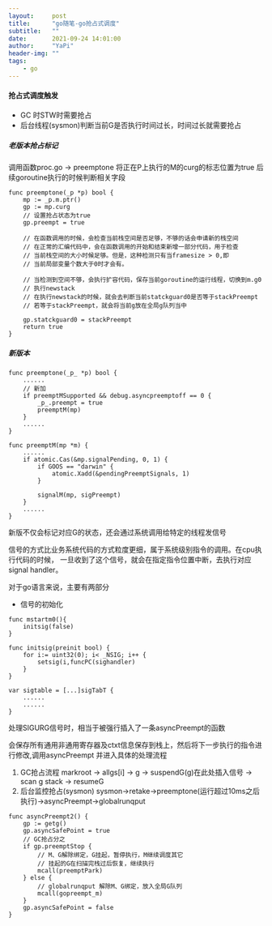 ```yaml
---
layout:     post
title:      "go随笔-go抢占式调度"
subtitle:   ""
date:       2021-09-24 14:01:00
author:     "YaPi"
header-img: ""
tags:
    - go
---
```


#### 抢占式调度触发

- GC 时STW时需要抢占
- 后台线程(sysmon)判断当前G是否执行时间过长，时间过长就需要抢占

##### 老版本抢占标记

调用函数proc.go -> preemptone 将正在P上执行的M的curg的标志位置为true
后续goroutine执行的时候判断相关字段

```text
func preemptone(_p *p) bool {
    mp := _p.m.ptr()
    gp := mp.curg
    // 设置抢占状态为true
    gp.preempt = true

    // 在函数调用的时候，会检查当前栈空间是否足够，不够的话会申请新的栈空间
    // 在正常的汇编代码中，会在函数调用的开始和结束新增一部分代码，用于检查
    // 当前栈空间的大小时候足够。但是，这种检测只有当framesize > 0,即
    // 当前局部变量个数大于0时才会有。
    
    // 当检测到空间不够，会执行扩容代码，保存当前goroutine的运行线程，切换到m.g0
    // 执行newstack
    // 在执行newstack的时候，就会去判断当前statckguard0是否等于stackPreempt
    // 若等于stackPreempt，就会将当前g放在全局g队列当中
    
    gp.statckguard0 = stackPreempt
    return true
}
```

##### 新版本

````text
func preemptone(_p_ *p) bool {
	......
	// 新加
	if preemptMSupported && debug.asyncpreemptoff == 0 {
		_p_.preempt = true
		preemptM(mp)
	}
    ......
}

func preemptM(mp *m) {
	......
	if atomic.Cas(&mp.signalPending, 0, 1) {
		if GOOS == "darwin" {
			atomic.Xadd(&pendingPreemptSignals, 1)
		}

		signalM(mp, sigPreempt)
	}
    ......
}
````
新版不仅会标记对应G的状态，还会通过系统调用给特定的线程发信号

信号的方式比业务系统代码的方式粒度更细，属于系统级别指令的调用。在cpu执行代码的时候，
一旦收到了这个信号，就会在指定指令位置中断，去执行对应signal handler。

对于go语言来说，主要有两部分

- 信号的初始化

```text
func mstartm0(){
    initsig(false)
}

func initsig(preinit bool) {
    for i:= uint32(0); i< _NSIG; i++ {
        setsig(i,funcPC(sighandler)
    }
}

var sigtable = [...]sigTabT {
    ......
    ......
}
```

处理SIGURG信号时，相当于被强行插入了一条asyncPreempt的函数

会保存所有通用非通用寄存器及ctxt信息保存到栈上，然后将下一步执行的指令进行修改,调用asyncPreempt
并进入具体的处理流程

1. GC抢占流程
   markroot -> allgs[i] -> g -> suspendG(g)在此处插入信号 -> scan g stack -> resumeG
2. 后台监控抢占(sysmon)
   sysmon->retake->preemptone(运行超过10ms之后执行)->asyncPreempt->globalrunqput

```text
func asyncPreempt2() {
	gp := getg()
	gp.asyncSafePoint = true
	// GC抢占分之
	if gp.preemptStop {
	    // M、G解除绑定，G挂起，暂停执行，M继续调度其它
	    // 挂起的G在扫描完栈过后恢复，继续执行
		mcall(preemptPark)
	} else {
	    // globalrunqput 解除M、G绑定，放入全局G队列
		mcall(gopreempt_m)
	}
	gp.asyncSafePoint = false
}
```
   


